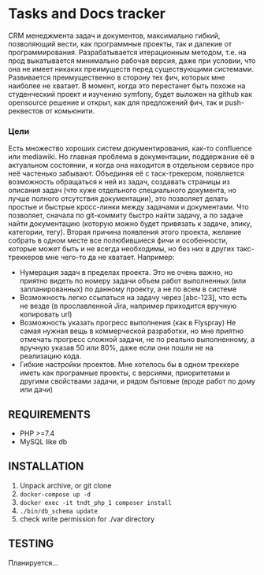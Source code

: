 Tasks and Docs tracker
============================

CRM менеджмента задач и документов, максимально гибкий, позволяющий вести, как программные проекты, так и далекие от 
программирования. Разрабатывается итерационным методом, т.е. на прод выкатывается минимально рабочая версия, даже при 
условии, что она не имеет никаких преимуществ перед существующими системами. Развивается преимущественно в сторону тех 
фич, которых мне наиболее не хватает. В момент, когда это перестанет быть похоже на студенческий проект и изучению 
symfony, будет выложен на github как opensource решение и открыт, как для предложений фич, так и push-реквестов от 
комьюнити.

### Цели
Есть множество хороших систем документирования, как-то confluence или mediawiki. Но главная проблема в документации, 
поддержание её в актуальном состоянии, и когда она находится в отдельном сервисе про неё частенько забывают. Объединяя 
её с таск-трекером, появляется возможность обращаться к ней из задач, создавать страницы из описания задач (что хуже 
отдельного специального документа, но лучше полного отсутствия документации), это позволяет делать простые и быстрые 
кросс-линки между задачами и документами. Что позволяет, сначала по git-коммиту быстро найти задачу, а по задаче найти 
документацию (которую можно будет привязать к задаче, эпику, категории, тегу).
Вторая причина появления этого проекта, желание собрать в одном месте все полюбившиеся фичи и особенности, которые 
может быть и не всегда необходимы, но без них в других такс-треккеров мне чего-то да не хватает. Например:
* Нумерация задач в пределах проекта. Это не очень важно, но приятно видеть по номеру задачи объем работ выполненных
  (или запланированных) по данному проекту, а не по всем в системе
* Возможность легко ссылаться на задачу через [abc-123], что есть не везде (в прославленной Jira, например приходится 
вручную копировать url)
* Возможность указать прогресс выполнения (как в Flyspray) Не самая нужная вещь в коммерческой разработки, но мне 
 приятно отмечать прогресс сложной задачи, не по реально выполненному, а вручную указав 50 или 80%, даже если они пошли 
не на реализацию кода.
* Гибкие настройки проектов. Мне хотелось бы в одном треккере иметь как програмные проекты, с версиями, приоритетами и 
 другими свойствами задачи, и рядом бытовые (вроде работ по дому или дачи)


REQUIREMENTS
------------

* PHP >=7.4
* MySQL like db


INSTALLATION
------------

1. Unpack archive, or git clone
2. `docker-compose up -d`
3. `docker exec -it tndt_php_1 composer install`
4. `./bin/db_schema update`
5. check write permission for ./var directory


TESTING
-------

Планируется...

